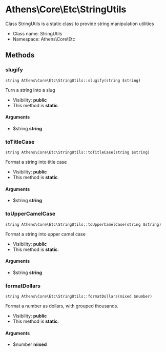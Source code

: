 Athens\Core\Etc\StringUtils
===============

Class StringUtils is a static class to provide string manipulation utilities




* Class name: StringUtils
* Namespace: Athens\Core\Etc







Methods
-------


### slugify

    string Athens\Core\Etc\StringUtils::slugify(string $string)

Turn a string into a slug



* Visibility: **public**
* This method is **static**.


#### Arguments
* $string **string**



### toTitleCase

    string Athens\Core\Etc\StringUtils::toTitleCase(string $string)

Format a string into title case



* Visibility: **public**
* This method is **static**.


#### Arguments
* $string **string**



### toUpperCamelCase

    string Athens\Core\Etc\StringUtils::toUpperCamelCase(string $string)

Format a string into upper camel case



* Visibility: **public**
* This method is **static**.


#### Arguments
* $string **string**



### formatDollars

    string Athens\Core\Etc\StringUtils::formatDollars(mixed $number)

Format a number as dollars, with grouped thousands.



* Visibility: **public**
* This method is **static**.


#### Arguments
* $number **mixed**


